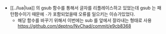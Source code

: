 - [[../lua|lua]] 의 gsub 함수를 통해서 글자를 리플레이스하고 있었는데 gsub 는 패턴함수이기 때문에 `-`가 포함되었을때 오류를 일으키는 이슈가있었다.
  - 해당 함수를 바꾸기 위해서 이번에는 sub 를 앞에서 잘라내는 형태로 사용 https://github.com/deptno/NvChad/commit/e9cb8368
